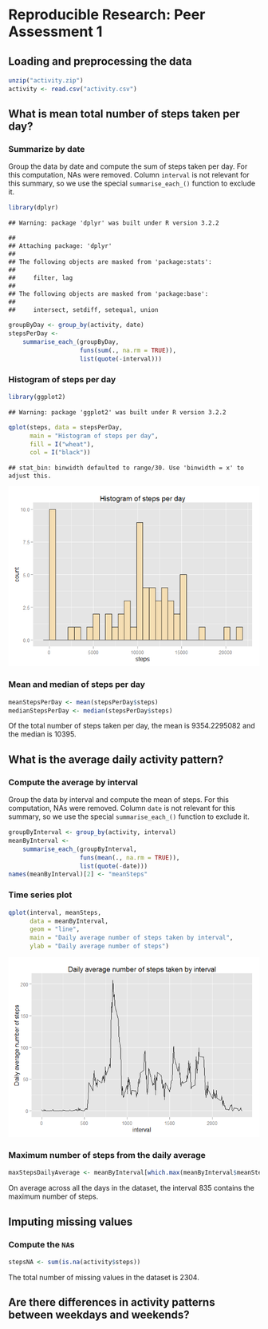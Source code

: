 # Reproducible Research: Peer Assessment 1



## Loading and preprocessing the data


```r
unzip("activity.zip")
activity <- read.csv("activity.csv")
```


## What is mean total number of steps taken per day?

### Summarize by date

Group the data by date and compute the sum of steps taken per day. For this computation, NAs were removed. 
Column `interval` is not relevant for this summary, so we use the special `summarise_each_()` function to exclude it.


```r
library(dplyr)
```

```
## Warning: package 'dplyr' was built under R version 3.2.2
```

```
## 
## Attaching package: 'dplyr'
## 
## The following objects are masked from 'package:stats':
## 
##     filter, lag
## 
## The following objects are masked from 'package:base':
## 
##     intersect, setdiff, setequal, union
```

```r
groupByDay <- group_by(activity, date) 
stepsPerDay <- 
    summarise_each_(groupByDay, 
                    funs(sum(., na.rm = TRUE)), 
                    list(quote(-interval)))
```


### Histogram of steps per day


```r
library(ggplot2)
```

```
## Warning: package 'ggplot2' was built under R version 3.2.2
```

```r
qplot(steps, data = stepsPerDay,
      main = "Histogram of steps per day",
      fill = I("wheat"),
      col = I("black"))
```

```
## stat_bin: binwidth defaulted to range/30. Use 'binwidth = x' to adjust this.
```

![](PA1_template_files/figure-html/histogramStepsPerDay-1.png) 


### Mean and median of steps per day


```r
meanStepsPerDay <- mean(stepsPerDay$steps)
medianStepsPerDay <- median(stepsPerDay$steps)
```

Of the total number of steps taken per day, the mean is 9354.2295082 and the median is 10395.


## What is the average daily activity pattern?

### Compute the average by interval

Group the data by interval and compute the mean of steps. For this computation, NAs were removed.
Column `date` is not relevant for this summary, so we use the special `summarise_each_()` function to exclude it.


```r
groupByInterval <- group_by(activity, interval)
meanByInterval <- 
    summarise_each_(groupByInterval, 
                    funs(mean(., na.rm = TRUE)), 
                    list(quote(-date)))
names(meanByInterval)[2] <- "meanSteps"
```


### Time series plot


```r
qplot(interval, meanSteps, 
      data = meanByInterval, 
      geom = "line",
      main = "Daily average number of steps taken by interval",
      ylab = "Daily average number of steps")
```

![](PA1_template_files/figure-html/plotDailyAverage-1.png) 


### Maximum number of steps from the daily average


```r
maxStepsDailyAverage <- meanByInterval[which.max(meanByInterval$meanSteps), 1]
```

On average across all the days in the dataset, the interval 835 contains the maximum number of steps.


## Imputing missing values

### Compute the `NA`s


```r
stepsNA <- sum(is.na(activity$steps))
```

The total number of missing values in the dataset is 2304.


## Are there differences in activity patterns between weekdays and weekends?
